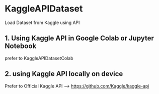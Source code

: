 # KaggleAPIDataset
Load Dataset from Kaggle using API

## 1. Using Kaggle API in Google Colab or Jupyter Notebook
prefer to KaggleAPIDatasetColab

## 2. using Kaggle API locally on device
Prefer to Official Kaggle API --> https://github.com/Kaggle/kaggle-api


